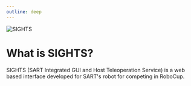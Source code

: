 ```yaml
---
outline: deep
---
```


![SIGHTS](/logo.svg)

##
# What is SIGHTS?

SIGHTS (SART Integrated GUI and Host Teleoperation Service) is a web based interface developed for SART's robot for competing in RoboCup.
